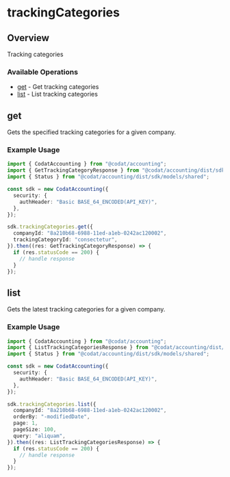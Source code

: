 # trackingCategories

## Overview

Tracking categories

### Available Operations

* [get](#get) - Get tracking categories
* [list](#list) - List tracking categories

## get

Gets the specified tracking categories for a given company.

### Example Usage

```typescript
import { CodatAccounting } from "@codat/accounting";
import { GetTrackingCategoryResponse } from "@codat/accounting/dist/sdk/models/operations";
import { Status } from "@codat/accounting/dist/sdk/models/shared";

const sdk = new CodatAccounting({
  security: {
    authHeader: "Basic BASE_64_ENCODED(API_KEY)",
  },
});

sdk.trackingCategories.get({
  companyId: "8a210b68-6988-11ed-a1eb-0242ac120002",
  trackingCategoryId: "consectetur",
}).then((res: GetTrackingCategoryResponse) => {
  if (res.statusCode == 200) {
    // handle response
  }
});
```

## list

Gets the latest tracking categories for a given company.

### Example Usage

```typescript
import { CodatAccounting } from "@codat/accounting";
import { ListTrackingCategoriesResponse } from "@codat/accounting/dist/sdk/models/operations";
import { Status } from "@codat/accounting/dist/sdk/models/shared";

const sdk = new CodatAccounting({
  security: {
    authHeader: "Basic BASE_64_ENCODED(API_KEY)",
  },
});

sdk.trackingCategories.list({
  companyId: "8a210b68-6988-11ed-a1eb-0242ac120002",
  orderBy: "-modifiedDate",
  page: 1,
  pageSize: 100,
  query: "aliquam",
}).then((res: ListTrackingCategoriesResponse) => {
  if (res.statusCode == 200) {
    // handle response
  }
});
```
